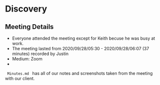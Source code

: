 # Discovery

## Meeting Details
- Everyone attended the meeting except for Keith becuse he was busy at work.  
- The meeting lasted from 2020/09/28/05:30 - 2020/09/28/06:07 (37 minutes) recorded by Justin
- Medium: Zoom
- 

<code> Minutes.md </code> has all of our notes and screenshots taken from the meeting with our client. 


